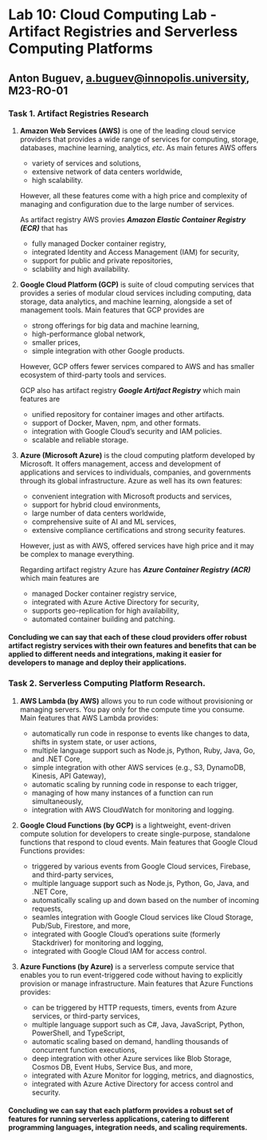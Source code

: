 # Lab 10: Cloud Computing Lab - Artifact Registries and Serverless Computing Platforms
## Anton Buguev, a.buguev@innopolis.university, M23-RO-01

### Task 1. Artifact Registries Research

1. **Amazon Web Services (AWS)** is one of the leading cloud service providers that provides a wide range of services for computing, storage, databases, machine learning, analytics, *etc*. As main fetures AWS offers 
    - variety of services and solutions,
    - extensive network of data centers worldwide,
    - high scalability.

    However, all these features come with a high price and complexity of managing and configuration due to the large number of services.

    As artifact registry AWS provies ***Amazon Elastic Container Registry (ECR)*** that has
    - fully managed Docker container registry,
    - integrated Identity and Access Management (IAM) for security,
    - support for public and private repositories,
    - sclability and high availability.


2. **Google Cloud Platform (GCP)** is suite of cloud computing services that provides a series of modular cloud services including computing, data storage, data analytics, and machine learning, alongside a set of management tools. Main features that GCP provides are
    - strong offerings for big data and machine learning,
    - high-performance global network,
    - smaller prices,
    - simple integration with other Google products.
    
    However, GCP offers fewer services compared to AWS and has smaller ecosystem of third-party tools and services.

    GCP also has artifact registry ***Google Artifact Registry*** which main features are
    - unified repository for container images and other artifacts.
    - support of Docker, Maven, npm, and other formats.
    - integration with Google Cloud’s security and IAM policies.
    - scalable and reliable storage.

3. **Azure (Microsoft Azure)** is the cloud computing platform developed by Microsoft. It offers management, access and development of applications and services to individuals, companies, and governments through its global infrastructure. Azure as well has its own features:
    - convenient integration with Microsoft products and services,
    - support for hybrid cloud environments,
    - large number of data centers worldwide,
    - comprehensive suite of AI and ML services,
    - extensive compliance certifications and strong security features.

    However, just as with AWS, offered services have high price and it may be complex to manage everything.


    Regarding artifact registry Azure has ***Azure Container Registry (ACR)*** which main features are
    - managed Docker container registry service,
    - integrated with Azure Active Directory for security,
    - supports geo-replication for high availability,
    - automated container building and patching.

#### Concluding we can say that each of these cloud providers offer robust artifact registry services with their own features and benefits that can be applied to different needs and integrations, making it easier for developers to manage and deploy their applications.

### Task 2. Serverless Computing Platform Research.

1. **AWS Lambda (by AWS)** allows you to run code without provisioning or managing servers. You pay only for the compute time you consume. Main features that AWS Lambda provides:
    - automatically run code in response to events like changes to data, shifts in system state, or user actions,
    - multiple language support such as Node.js, Python, Ruby, Java, Go, and .NET Core,
    - simple integration with other AWS services (e.g., S3, DynamoDB, Kinesis, API Gateway),
    - automatic scaling by running code in response to each trigger,
    - managing of how many instances of a function can run simultaneously,
    - integration with AWS CloudWatch for monitoring and logging.

2. **Google Cloud Functions (by GCP)** is a lightweight, event-driven compute solution for developers to create single-purpose, standalone functions that respond to cloud events. Main features that Google Cloud Functions provides:
    - triggered by various events from Google Cloud services, Firebase, and third-party services,
    - multiple language support such as Node.js, Python, Go, Java, and .NET Core,
    - automatically scaling up and down based on the number of incoming requests,
    - seamles integration with Google Cloud services like Cloud Storage, Pub/Sub, Firestore, and more,
    - integrated with Google Cloud’s operations suite (formerly Stackdriver) for monitoring and logging,
    - integrated with Google Cloud IAM for access control.

3. **Azure Functions (by Azure)** is a serverless compute service that enables you to run event-triggered code without having to explicitly provision or manage infrastructure. Main features that Azure Functions provides:
    - can be triggered by HTTP requests, timers, events from Azure services, or third-party services,
    - multiple language support such as C#, Java, JavaScript, Python, PowerShell, and TypeScript,
    - automatic scaling based on demand, handling thousands of concurrent function executions,
    - deep integration with other Azure services like Blob Storage, Cosmos DB, Event Hubs, Service Bus, and more,
    - integrated with Azure Monitor for logging, metrics, and diagnostics,
    - integrated with Azure Active Directory for access control and security.

#### Concluding we can say that each platform provides a robust set of features for running serverless applications, catering to different programming languages, integration needs, and scaling requirements.